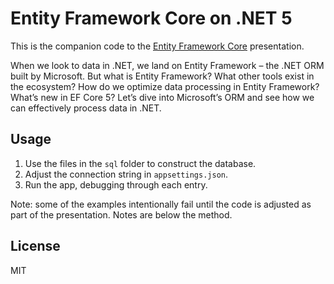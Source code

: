 Entity Framework Core on .NET 5
===============================

This is the companion code to the [Entity Framework Core](https://robrich.org/slides/ef-core-net/) presentation.

When we look to data in .NET, we land on Entity Framework – the .NET ORM built by Microsoft. But what is Entity Framework? What other tools exist in the ecosystem? How do we optimize data processing in Entity Framework? What’s new in EF Core 5? Let’s dive into Microsoft’s ORM and see how we can effectively process data in .NET.

Usage
-----

1. Use the files in the `sql` folder to construct the database.
2. Adjust the connection string in `appsettings.json`.
3. Run the app, debugging through each entry.

Note: some of the examples intentionally fail until the code is adjusted as part of the presentation. Notes are below the method.

License
-------

MIT
